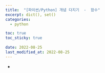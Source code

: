 ```yaml
---
title:  "[파이썬/Python] 개념 다지기  -  함수"
excerpt: dict(), set()
categories:
  - python

toc: true
toc_sticky: true
 
date: 2022-08-25
last_modified_at: 2022-08-25
---
```



- 